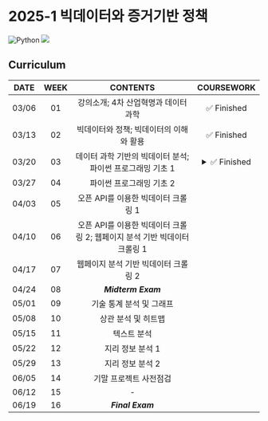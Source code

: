 # 2025-1 빅데이터와 증거기반 정책
<img alt="Python" src ="https://img.shields.io/badge/Python-3776AB.svg?&style=for-the-badge&logo=Python&logoColor=white"/> <img src="https://img.shields.io/badge/Google Colab-F9AB00?style=for-the-badge&logo=Google Colab&logoColor=white"/> <br>
</p>
</details>

## **Curriculum**
|**DATE**| **WEEK** | **CONTENTS** | **COURSEWORK** |
|:--------:|:--------:|:------------:|:----------:|
|03/06|    01    |    강의소개; 4차 산업혁명과 데이터 과학     | :white_check_mark: Finished |
|03/13|    02    | 빅데이터와 정책; 빅데이터의 이해와 활용|  :white_check_mark: Finished         |
|03/20|    03    | 데이터 과학 기반의 빅데이터 분석; 파이썬 프로그래밍 기초 1   |<details><summary>:white_check_mark: Finished</summary><p>[3주차 노트](https://github.com/HyeinYeo/DataPolicy/blob/6784faf4410d1772c252fb7e5d320f132f29752e/data_policy_week3.ipynb)</p></details>|
|03/27|    04    |    파이썬 프로그래밍 기초 2    |          |
|04/03|    05    |      오픈 API를 이용한 빅데이터 크롤링 1       |      |
|04/10|    06    |     오픈 API를 이용한 빅데이터 크롤링 2; 웹페이지 분석 기반 빅데이터 크롤링 1       |      |
|04/17|    07    |    웹페이지 분석 기반 빅데이터 크롤링 2    | |
|04/24|    08    |    ***Midterm Exam***         |            |
|05/01|    09    |     기술 통계 분석 및 그래프        |       |
|05/08|    10    |      상관 분석 및 히트맵       |          |
|05/15|    11    |      텍스트 분석         |        |
|05/22|    12    |    지리 정보 분석 1        |      |
|05/29|    13    |     지리 정보 분석 2      |           |
|06/05|    14    |      기말 프로젝트 사전점검        |     |
|06/12|    15    |     -     |         |
|06/19|    16    |     ***Final Exam***         |            |
